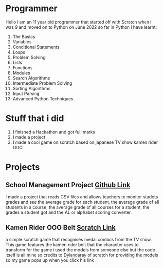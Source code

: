 # Programmer

Hello I am an 11 year old programmer that started off with Scratch when i was 9 and moved on to Python on June 2022 so far in Python I have learnt:
1. The Basics
2. Variables
3. Conditional Statements
4. Loops
5. Problem Solving
6. Lists
7. Functions
8. Modules
9. Search Algorithms
10. Intermediate Problem Solving
11. Sorting Algorithms
12. Input Parsing
14. Advanced Python Techniques

# Stuff that i did

1. I finished a Hackathon and got full marks
2. I made a project
3. I made a cool game on scratch based on japanese TV show kamen rider OOO
   
# Projects

## School Management Project [Github Link](https://github.com/Wayne005/Student-Management-Project)

I made a project that reads CSV files and allows teachers to monitor studets grades and see the average grade for each student, the average grade of all students in a course, the average grade of all courses for a student, the grades a student got and the AL or alphabet scoring converter.

## Kamen Rider OOO Belt [Scratch Link](https://scratch.mit.edu/projects/846486191/fullscreen/)

a simple scratch game that recognises medal combos from the TV show. This game features the kamen rider belt that the character uses to transform for the game i used the models from someone else but the code itself is all mine so credits to [Dylandaray](https://scratch.mit.edu/users/Dylandaray/) of scratch for providing the models so my game pops up when you click his link
